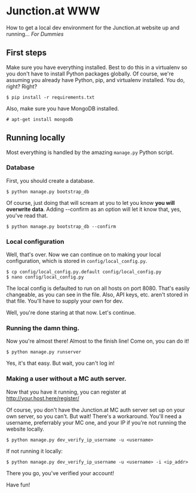 # Junction.at WWW
How to get a local dev environment for the Junction.at website up and running... *For Dummies*

## First steps
Make sure you have everything installed. Best to do this in a virtualenv so you don't have to install Python packages globally. Of course, we're assuming you already have Python, pip, and virtualenv installed. You do, right? Right?

    $ pip install -r requirements.txt

Also, make sure you have MongoDB installed.

    # apt-get install mongodb

## Running locally
Most everything is handled by the amazing `manage.py` Python script.

### Database
First, you should create a database.

    $ python manage.py bootstrap_db

Of course, just doing that will scream at you to let you know **you will overwrite data**. Adding --confirm as an option will let it know that, yes, you've read that.

    $ python manage.py bootstrap_db --confirm

### Local configuration
Well, that's over. Now we can continue on to making your local configuration, which is stored in `config/local_config.py`.

    $ cp config/local_config.py.default config/local_config.py
    $ nano config/local_config.py

The local config is defaulted to run on all hosts on port 8080. That's easily changeable, as you can see in the file. Also, API keys, etc. aren't stored in that file. You'll have to supply your own for dev.

Well, you're done staring at that now. Let's continue.

### Running the damn thing.
Now you're almost there! Almost to the finish line! Come on, you can do it!

    $ python manage.py runserver

Yes, it's that easy. But wait, you can't log in!

### Making a user without a MC auth server.
Now that you have it running, you can register at http://your.host.here/register/

Of course, you don't have the Junction.at MC auth server set up on your own server, so you can't. But wait! There's a workaround. You'll need a username, preferrably your MC one, and your IP if you're not running the website locally.

    $ python manage.py dev_verify_ip_username -u <username>

If not running it locally:

    $ python manage.py dev_verify_ip_username -u <username> -i <ip_addr>

There you go, you've verified your account!

Have fun!
